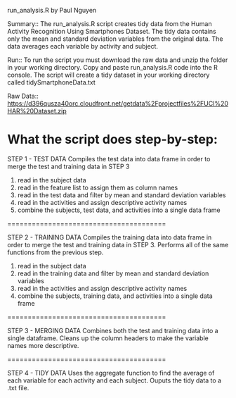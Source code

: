 run_analysis.R
by Paul Nguyen

Summary::
The run_analysis.R script creates tidy data from the Human Activity Recognition Using Smartphones Dataset. The tidy data contains only the mean and standard deviation variables from the original data. The data averages each variable by activity and subject.

Run::
To run the script you must download the raw data and unzip the folder in your working directory. Copy and paste run_analysis.R code into the R console. The script will create a tidy dataset in your working directory called tidySmartphoneData.txt 

Raw Data::
https://d396qusza40orc.cloudfront.net/getdata%2Fprojectfiles%2FUCI%20HAR%20Dataset.zip


What the script does step-by-step:
=======================================

STEP 1 - TEST DATA
Compiles the test data into data frame in order to merge the test and training data in STEP 3

1. read in the subject data
2. read in the feature list to assign them as column names 
3. read in the test data and filter by mean and standard deviation variables
4. read in the activities and assign descriptive activity names
5. combine the subjects, test data, and activities into a single data frame

=======================================

STEP 2 - TRAINING DATA
Compiles the training data into data frame in order to merge the test and training data in STEP 3. Performs all of the same functions from the previous step.

1. read in the subject data
2. read in the training data and filter by mean and standard deviation variables
3. read in the activities and assign descriptive activity names
4. combine the subjects, training data, and activities into a single data frame

=======================================

STEP 3 - MERGING DATA
Combines both the test and training data into a single dataframe. Cleans up the column headers to make the variable names more descriptive.

=======================================

STEP 4 - TIDY DATA
Uses the aggregate function to find the average of each variable for each activity and each subject. Ouputs the tidy data to a .txt file.